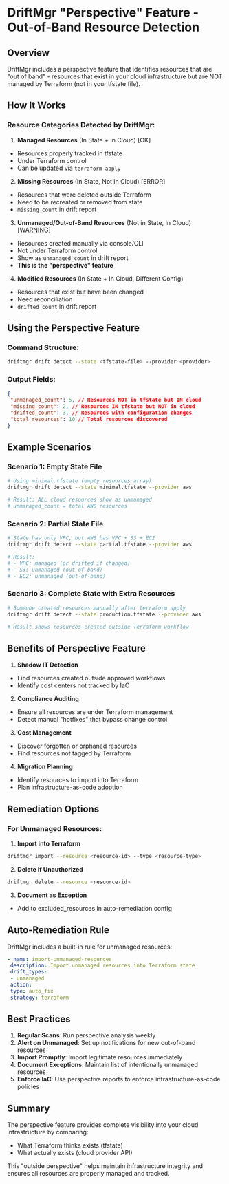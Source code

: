 # DriftMgr "Perspective" Feature - Out-of-Band Resource Detection

## Overview
DriftMgr includes a perspective feature that identifies resources that are "out of band" - resources that exist in your cloud infrastructure but are NOT managed by Terraform (not in your tfstate file).

## How It Works

### Resource Categories Detected by DriftMgr:

1. **Managed Resources** (In State + In Cloud) [OK]
 - Resources properly tracked in tfstate
 - Under Terraform control
 - Can be updated via `terraform apply`

2. **Missing Resources** (In State, Not in Cloud) [ERROR]
 - Resources that were deleted outside Terraform
 - Need to be recreated or removed from state
 - `missing_count` in drift report

3. **Unmanaged/Out-of-Band Resources** (Not in State, In Cloud) [WARNING]
 - Resources created manually via console/CLI
 - Not under Terraform control
 - Show as `unmanaged_count` in drift report
 - **This is the "perspective" feature**

4. **Modified Resources** (In State + In Cloud, Different Config)
 - Resources that exist but have been changed
 - Need reconciliation
 - `drifted_count` in drift report

## Using the Perspective Feature

### Command Structure:
```bash
driftmgr drift detect --state <tfstate-file> --provider <provider>
```

### Output Fields:
```json
{
 "unmanaged_count": 5, // Resources NOT in tfstate but IN cloud
 "missing_count": 2, // Resources IN tfstate but NOT in cloud
 "drifted_count": 3, // Resources with configuration changes
 "total_resources": 10 // Total resources discovered
}
```

## Example Scenarios

### Scenario 1: Empty State File
```bash
# Using minimal.tfstate (empty resources array)
driftmgr drift detect --state minimal.tfstate --provider aws

# Result: ALL cloud resources show as unmanaged
# unmanaged_count = total AWS resources
```

### Scenario 2: Partial State File
```bash
# State has only VPC, but AWS has VPC + S3 + EC2
driftmgr drift detect --state partial.tfstate --provider aws

# Result:
# - VPC: managed (or drifted if changed)
# - S3: unmanaged (out-of-band)
# - EC2: unmanaged (out-of-band)
```

### Scenario 3: Complete State with Extra Resources
```bash
# Someone created resources manually after terraform apply
driftmgr drift detect --state production.tfstate --provider aws

# Result shows resources created outside Terraform workflow
```

## Benefits of Perspective Feature

1. **Shadow IT Detection**
 - Find resources created outside approved workflows
 - Identify cost centers not tracked by IaC

2. **Compliance Auditing**
 - Ensure all resources are under Terraform management
 - Detect manual "hotfixes" that bypass change control

3. **Cost Management**
 - Discover forgotten or orphaned resources
 - Find resources not tagged by Terraform

4. **Migration Planning**
 - Identify resources to import into Terraform
 - Plan infrastructure-as-code adoption

## Remediation Options

### For Unmanaged Resources:

1. **Import into Terraform**
 ```bash
 driftmgr import --resource <resource-id> --type <resource-type>
 ```

2. **Delete if Unauthorized**
 ```bash
 driftmgr delete --resource <resource-id>
 ```

3. **Document as Exception**
 - Add to excluded_resources in auto-remediation config

## Auto-Remediation Rule

DriftMgr includes a built-in rule for unmanaged resources:

```yaml
- name: import-unmanaged-resources
 description: Import unmanaged resources into Terraform state
 drift_types:
 - unmanaged
 action:
 type: auto_fix
 strategy: terraform
```

## Best Practices

1. **Regular Scans**: Run perspective analysis weekly
2. **Alert on Unmanaged**: Set up notifications for new out-of-band resources
3. **Import Promptly**: Import legitimate resources immediately
4. **Document Exceptions**: Maintain list of intentionally unmanaged resources
5. **Enforce IaC**: Use perspective reports to enforce infrastructure-as-code policies

## Summary

The perspective feature provides complete visibility into your cloud infrastructure by comparing:
- What Terraform thinks exists (tfstate)
- What actually exists (cloud provider API)

This "outside perspective" helps maintain infrastructure integrity and ensures all resources are properly managed and tracked.